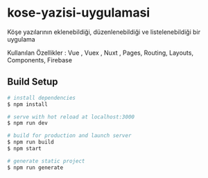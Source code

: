 # kose-yazisi-uygulamasi
Köşe yazılarının eklenebildiği, düzenlenebildiği ve listelenebildiği bir uygulama

Kullanılan Özellikler : 
Vue , Vuex , Nuxt , Pages, Routing, Layouts, Components, Firebase





## Build Setup

``` bash
# install dependencies
$ npm install

# serve with hot reload at localhost:3000
$ npm run dev

# build for production and launch server
$ npm run build
$ npm start

# generate static project
$ npm run generate
```


